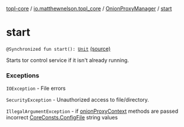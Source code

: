 [topl-core](../../index.md) / [io.matthewnelson.topl_core](../index.md) / [OnionProxyManager](index.md) / [start](./start.md)

# start

`@Synchronized fun start(): `[`Unit`](https://kotlinlang.org/api/latest/jvm/stdlib/kotlin/-unit/index.html) [(source)](https://github.com/05nelsonm/TorOnionProxyLibrary-Android/blob/master/topl-core/src/main/java/io/matthewnelson/topl_core/OnionProxyManager.kt#L525)

Starts tor control service if it isn't already running.

### Exceptions

`IOException` - File errors

`SecurityException` - Unauthorized access to file/directory.

`IllegalArgumentException` - if [onionProxyContext](#) methods are passed incorrect
[CoreConsts.ConfigFile](#) string values